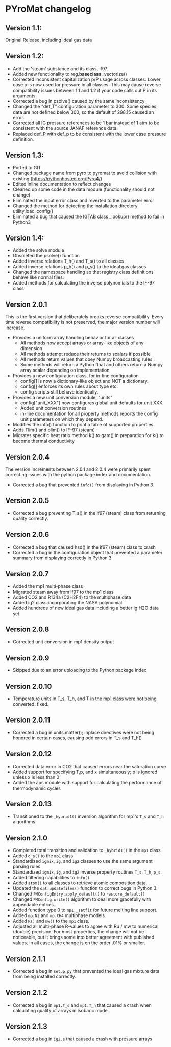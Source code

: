 # PYroMat changelog

## Version 1.1: 
Original Release, including ideal gas data

## Version 1.2: 
- Add the 'steam' substance and its class, if97.
- Added new functionality to reg.__baseclass__._vectorize()
- Corrected inconsistent capitalization p/P usage across classes.  Lower case p 
    is now used for pressure in all classes.  This may cause reverse 
    compatibility issues between 1.1 and 1.2 if your code calls out P in its 
    arguments.
- Corrected a bug in psolve() caused by the same inconsistency
- Changed the "def_T" configuration parameter to 300. Some species' data are not
    defined below 300, so the default of 298.15 caused an error.
- Corrected all IG pressure references to be 1 bar instead of 1 atm to be 
    consistent with the source JANAF reference data.
- Replaced def_P with def_p to be consistent with the lower case pressure 
    definition.

## Version 1.3:
- Ported to GIT
- Changed package name from pyro to pyromat to avoid collision with existing 
    (https://pythonhosted.org/Pyro4/)
- Edited inline documentation to reflect changes
- Cleaned up some code in the data module (functionality should not change)
- Eliminated the input error class and reverted to the parameter error
- Changed the method for detecting the installation directory 
    utility.load_config()
- Eliminated a bug that caused the IGTAB class _lookup() method to fail in 
    Python3

## Version 1.4:
- Added the solve module
- Obsoleted the psolve() function
- Added inverse relations T_h() and T_s() to all classes
- Added inverse relations p_h() and p_s() to the ideal gas classes
- Changed the namespace handling so that registry class definitions behave like
    normal files.
- Added methods for calculating the inverse polynomials to the IF-97 class

## Version 2.0.1
This is the first version that deliberately breaks reverse compatibility.  Every time reverse compatibility is not preserved, the major version number will increase.

- Provides a uniform array handling behavior for all classes
    - All methods now accept arrays or array-like objects of any dimension
    - All methods attempt reduce their returns to scalars if possible
    - All methods return values that obey Numpy broadcasting rules
    - Some methods will return a Python float and others return a Numpy array scalar depending on implementation
- Provides a new configuration class, for in-line configuration
    - config[] is now a dictionary-like object and NOT a dictionary.
    - config[] enforces its own rules about type etc.
    - config scripts still behave identically.
- Provides a new unit conversion module, "units"
    - config["unit_XXX"] now configures global unit defaults for unit XXX.
    - Added unit conversion routines
    - in-line documentation for all property methods reports the config unit parameters on which they depend.
- Modifies the info() function to print a table of supported properties
- Adds Tlim() and plim() to IF-97 (steam)
- Migrates specific heat ratio method k() to gam() in preparation for k() to become thermal conductivity

## Version 2.0.4
The version increments between 2.0.1 and 2.0.4 were primarily spent correcting issues with the python package index and documentation.
- Corrected a bug that prevented `info()` from displaying in Python 3.

## Version 2.0.5
- Corrected a bug preventing T_s() in the if97 (steam) class from returning quality correctly.

## Version 2.0.6
- Corrected a bug that caused hsd() in the if97 (steam) class to crash
- Corrected a bug in the configuration object that prevented a parameter summary from displaying correctly in Python 3.

## Version 2.0.7
- Added the mp1 multi-phase class
- Migrated steam away from if97 to the mp1 class
- Added CO2 and R134a (C2H2F4) to the multiphase data
- Added ig2 class incorporating the NASA polynomial
- Added hundreds of new ideal gas data including a better ig.H2O data set

## Version 2.0.8
- Corrected unit conversion in mp1 density output

## Version 2.0.9
- Skipped due to an error uploading to the Python package index

## Version 2.0.10
- Temperature units in T_s, T_h, and T in the mp1 class were not being converted: fixed.

## Version 2.0.11
- Corrected a bug in units.matter(); inplace directives were not being honored in certain cases, causing odd errors in T_s and T_h()

## Version 2.0.12
- Corrected data error in CO2 that caused errors near the saturation curve
- Added support for specifying T,p, and x simultaneously; p is ignored unless x is less than 0
- Added the aps module with support for calculating the performance of thermodynamic cycles

## Version 2.0.13
- Transitioned to the `_hybrid1()` inversion algorithm for mp1's `T_s` and `T_h` algorithms

## Version 2.1.0
- Completed total transition and validation to `_hybrid1()` in the `mp1` class  
- Added `d_s()` to the `mp1` class  
- Standardized `igmix`, `ig`, and `ig2` classes to use the same argument parsing rules  
- Standardized `igmix`, `ig`, and `ig2` inverse property routines `T_s`, `T_h`, `p_s`.  
- Added filtering capabilities to `info()`  
- Added `atom()` to all classes to retrieve atomic composition data.  
- Updated the `dat.updatefiles()` function to correct bugs in Python 3.  
- Changed `PMConfigEntry.apply_default()` to `restore_default()`  
- Changed `PMConfig.write()` algorithm to deal more gracefully with appendable entries.  
- Added function type 0 to `mp1._satfit` for future melting line support.  
- Added `mp.N2` and `mp.CH4` multiphase models.  
- Added `R()` and `mw()` to the `mp1` class.  
- Adjusted all multi-phase R-values to agree with Ru / mw to numerical (double) precision.  For most properties, the change will not be noticeable, but it brings some into better agreement with published values.  In all cases, the change is on the order .01% or smaller.

## Version 2.1.1
- Corrected a bug in `setup.py` that prevented the ideal gas mixture data from being installed correctly.  

## Version 2.1.2
- Corrected a bug in `mp1.T_s` and `mp1.T_h` that caused a crash when calculating quality of arrays in isobaric mode.

## Version 2.1.3
- Corrected a bug in `ig2.s` that caused a crash with pressure arrays

